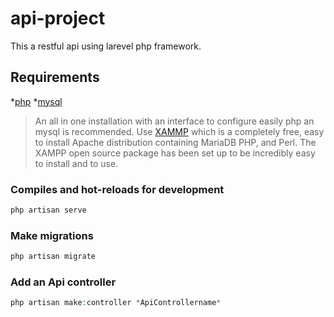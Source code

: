 # api-project

This a restful api using larevel php framework.

## Requirements

*[php](https://www.google.com)
*[mysql](https://www.google.com)

> An all in one installation with an interface to configure easily php an mysql is recommended.
> Use [XAMMP](https://www.apachefriends.org/index) which is a completely free, easy to install Apache distribution containing MariaDB PHP, and Perl.
> The XAMPP open source package has been set up to be incredibly easy to install and to use.

### Compiles and hot-reloads for development

```php
php artisan serve
```

### Make migrations

```php
php artisan migrate
```

### Add an Api controller

```php
php artisan make:controller *ApiControllername*
```
